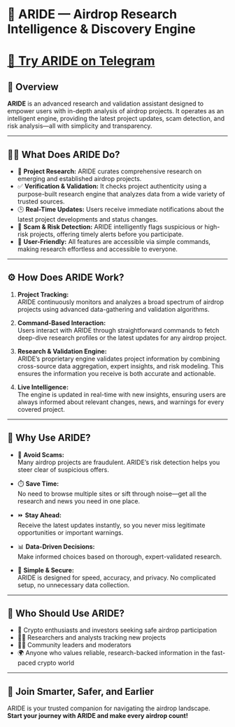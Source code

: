 # 🚀 ARIDE — Airdrop Research Intelligence & Discovery Engine

# [🤖 Try ARIDE on Telegram](https://t.me/GoAridebot)

## 🧠 Overview

**ARIDE** is an advanced research and validation assistant designed to empower users with in-depth analysis of airdrop projects. It operates as an intelligent engine, providing the latest project updates, scam detection, and risk analysis—all with simplicity and transparency.

---

## 🕵️‍♂️ What Does ARIDE Do?

- 🔬 **Project Research:** ARIDE curates comprehensive research on emerging and established airdrop projects.
- ✅ **Verification & Validation:** It checks project authenticity using a purpose-built research engine that analyzes data from a wide variety of trusted sources.
- 🕒 **Real-Time Updates:** Users receive immediate notifications about the latest project developments and status changes.
- 🚨 **Scam & Risk Detection:** ARIDE intelligently flags suspicious or high-risk projects, offering timely alerts before you participate.
- 🤖 **User-Friendly:** All features are accessible via simple commands, making research effortless and accessible to everyone.

---

## ⚙️ How Does ARIDE Work?

1. **Project Tracking:**  
   ARIDE continuously monitors and analyzes a broad spectrum of airdrop projects using advanced data-gathering and validation algorithms.

2. **Command-Based Interaction:**  
   Users interact with ARIDE through straightforward commands to fetch deep-dive research profiles or the latest updates for any airdrop project.

3. **Research & Validation Engine:**  
   ARIDE’s proprietary engine validates project information by combining cross-source data aggregation, expert insights, and risk modeling. This ensures the information you receive is both accurate and actionable.

4. **Live Intelligence:**  
   The engine is updated in real-time with new insights, ensuring users are always informed about relevant changes, news, and warnings for every covered project.

---

## 🌟 Why Use ARIDE?

- 🚫 **Avoid Scams:**  
  Many airdrop projects are fraudulent. ARIDE’s risk detection helps you steer clear of suspicious offers.

- ⏱️ **Save Time:**  
  No need to browse multiple sites or sift through noise—get all the research and news you need in one place.

- ⏩ **Stay Ahead:**  
  Receive the latest updates instantly, so you never miss legitimate opportunities or important warnings.

- 📊 **Data-Driven Decisions:**  
  Make informed choices based on thorough, expert-validated research.

- 🔐 **Simple & Secure:**  
  ARIDE is designed for speed, accuracy, and privacy. No complicated setup, no unnecessary data collection.

---

## 👤 Who Should Use ARIDE?

- 💸 Crypto enthusiasts and investors seeking safe airdrop participation  
- 🧑‍🔬 Researchers and analysts tracking new projects  
- 🧑‍💼 Community leaders and moderators  
- 🌍 Anyone who values reliable, research-backed information in the fast-paced crypto world

---

## 🏡 Join Smarter, Safer, and Earlier

ARIDE is your trusted companion for navigating the airdrop landscape.  
**Start your journey with ARIDE and make every airdrop count!**

